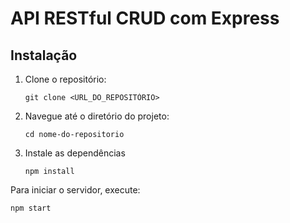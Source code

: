 # API RESTful CRUD com Express

## Instalação

1. Clone o repositório:

   ```
   git clone <URL_DO_REPOSITÓRIO>

   ```

2. Navegue até o diretório do projeto:

   ```
   cd nome-do-repositorio

   ```

3. Instale as dependências

   ```
   npm install

   ```

Para iniciar o servidor, execute:

   ```
   npm start

   ```
